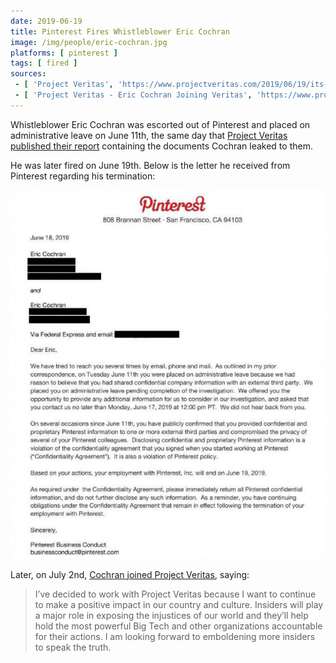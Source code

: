 ```yaml
---
date: 2019-06-19
title: Pinterest Fires Whistleblower Eric Cochran
image: /img/people/eric-cochran.jpg
platforms: [ pinterest ]
tags: [ fired ]
sources:
 - [ 'Project Veritas', 'https://www.projectveritas.com/2019/06/19/its-official-pinterest-insider-terminated/' ]
 - [ 'Project Veritas - Eric Cochran Joining Veritas', 'https://www.projectveritas.com/2019/07/02/pinterest-insider-joins-project-veritas/' ]
---
```


Whistleblower Eric Cochran was escorted out of Pinterest and placed on administrative leave on June 11th, the same day that [Project Veritas published their report](/events/pinterest-caught-shadow-banning-conservative-content/) containing the documents Cochran leaked to them.

He was later fired on June 19th. Below is the letter he received from Pinterest regarding his termination:

[![Eric Cochran's Termination Notice](termination-notice.jpg)](termination-notice.jpg)

Later, on July 2nd, [Cochran joined Project Veritas](https://www.projectveritas.com/2019/07/02/pinterest-insider-joins-project-veritas/), saying:
> I’ve decided to work with Project Veritas because I want to continue to make a positive impact in our country and culture.
> Insiders will play a major role in exposing the injustices of our world and they’ll help hold the most powerful Big Tech and other organizations accountable for their actions.
> I am looking forward to emboldening more insiders to speak the truth.
